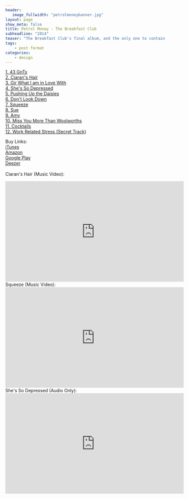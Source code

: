 ```yaml
---
header:
   image_fullwidth: "petrolmoneybanner.jpg"
layout: page
show_meta: false
title: Petrol Money - The Breakfast Club
subheadline: "2014"
teaser: "The Breakfast Club's final album, and the only one to contain songs by all three members. Recorded over five days at Long Haired Music, this is the band's finest hour..."
tags:
    - post format
categories:
    - design 
---
```

<!--more-->
 <a href="https://itunes.apple.com/gb/album/petrol-money/id807599434">1. 43 GnTs</a><br>
 <a href="https://itunes.apple.com/gb/album/petrol-money/id807599434">2. Ciaran's Hair</a><br>
 <a href="https://itunes.apple.com/gb/album/petrol-money/id807599434">3. Gir What I am in Love With</a><br>
 <a href="https://itunes.apple.com/gb/album/petrol-money/id807599434">4. She's So Depressed</a><br>
 <a href="https://itunes.apple.com/gb/album/petrol-money/id807599434">5. Pushing Up the Daisies</a><br>
  <a href="https://itunes.apple.com/gb/album/petrol-money/id807599434">6. Don't Look Down</a><br>
  <a href="https://itunes.apple.com/gb/album/petrol-money/id807599434">7. Squeeze</a><br>
  <a href="https://itunes.apple.com/gb/album/petrol-money/id807599434">8. Sue</a><br>
  <a href="https://itunes.apple.com/gb/album/petrol-money/id807599434">9. Amy</a><br>
  <a href="https://itunes.apple.com/gb/album/petrol-money/id807599434">10. Miss You More Than Woolworths</a><br>
  <a href="https://itunes.apple.com/gb/album/petrol-money/id807599434">11. Cocktails</a><br>
  <a href="https://itunes.apple.com/gb/album/petrol-money/id807599434">12. Work Related Stress (Secret Track)</a><br>

Buy Links:<br>
  <a href="https://itunes.apple.com/gb/album/petrol-money/id807599434">iTunes</a><br>
   <a href="https://www.amazon.com/Petrol-Money-Explicit-Breakfast-Club/dp/B00I3KQ8FK">Amazon</a><br>
    <a href="https://play.google.com/music/preview/Bxtitv2sqajfpau25qbojx6axvi?u=0#">Google Play</a><br>
     <a href="https://www.deezer.com/us/?redirect_type=page&redirect_link=%2Fus%2Falbum%2F7372307">Deezer</a><br>
<br>
Ciaran's Hair (Music Video):<br>
  <iframe width="560" height="315" src="https://www.youtube.com/embed/aa3fQ4DJp2c" frameborder="0" allowfullscreen></iframe><br>
  Squeeze (Music Video):<br>
  <iframe width="560" height="315" src="https://www.youtube.com/embed/h7Drfh6NcBM" frameborder="0" allowfullscreen></iframe><br>
 She's So Depressed (Audio Only):<br>
  <iframe width="560" height="315" src="https://www.youtube.com/embed/rwKUEaKdkAs" frameborder="0" allowfullscreen></iframe><br>

